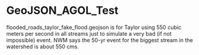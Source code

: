 # GeoJSON_AGOL_Test

flooded_roads_taylor_fake_flood.geojson is for Taylor using 550 cubic meters per second in all streams just to simulate a very bad (if not impossible) event. NWM says the 50-yr event for the biggest stream in the watershed is about 550 cms.
